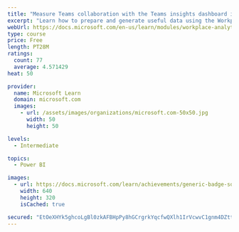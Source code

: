 ```yaml
---
title: "Measure Teams collaboration with the Teams insights dashboard in Workplace Analytics"
excerpt: "Learn how to prepare and generate useful data using the Workplace Analytics Power BI Teams insights dashboard.  Analyze Microsoft Teams adoption trends from the populated reports."
webUrl: https://docs.microsoft.com/en-us/learn/modules/workplace-analytics-teams-insights/
type: course
price: Free
length: PT28M
ratings:
  count: 77
  average: 4.571429
heat: 50

provider:
  name: Microsoft Learn
  domain: microsoft.com
  images:
    - url: /assets/images/organizations/microsoft.com-50x50.jpg
      width: 50
      height: 50

levels:
  - Intermediate

topics:
  - Power BI

images:
  - url: https://docs.microsoft.com/learn/achievements/generic-badge-social.png
    width: 640
    height: 320
    isCached: true

secured: "EtOeXHYk5ghcoLgBl0zkAFBHpPy8hGCrgrkYqcfwQXlh1IrVcwvC1gnm4DZttvQ946uX4ELrOtGMRW7Wnm3/rqrU/9bXcDRclnPsU3O54gefpmjBo9Krc5/I8LpgBHXeX4zes84DTZB5RXD4xPMDDot3h+/qxUx+HGmpWfIh20kqArQD8QVzn/d3tHkip1/MxRfhf2KR6eAvyhx5wMF5PUXYThddRZoYB1oNzkuKmdvwpcnJscp01Fm6Rfshz7gKB2SFs8ZGu/RgW1UabPRtPN3WBW5FG2pwIsfDlI6wrnPMj1Ed6ShC50+qwMeJ6jA02HrpPKiZyVPzPpM1XdxsHn84yqEHIPIMXkggW5d/qe+YbqpPSuPaWPS439Otphjv/Ar05nm9my3n3sBUamnMj20JbYd7CCYqggQ6tD//GOg=;C2sGqnAboQAdaAa2bCE67g=="
---
```


